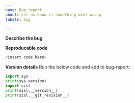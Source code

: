 ```yaml
---
name: Bug report
about: Let us know if something went wrong
labels: bug

---
```


**Describe the bug**

**Reproducable code**
```python
<insert code here>
```

**Version details**
Run the below code and add to bug-report:
```python
import sys
print(sys.version)
import sisl
print(sisl.__version__)
print(sisl.__git_revision__)
```
